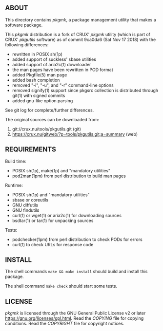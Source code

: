 ABOUT
-----
This directory contains *pkgmk*, a package management utility that
makes a software package.

This *pkgmk* distribution is a fork of CRUX' *pkgmk* utility (which is
part of CRUX' *pkgutils* software) as of commit 9ca0da6
(Sat Nov 17 2018) with the following differences:
  * rewritten in POSIX sh(1p)
  * added support of suckless' sbase utilities
  * added support of aria2c(1) downloader
  * the man pages have been rewritten in POD format
  * added Pkgfile(5) man page
  * added bash completion
  * removed "-i", "-u", and "-r" command-line options
  * removed signify(1) support since pkgsrc collection is
    distributed through git(1) with signed commits
  * added gnu-like option parsing

See git log for complete/further differences.

The original sources can be downloaded from:
  1. git://crux.nu/tools/pkgutils.git                        (git)
  2. https://crux.nu/gitweb/?p=tools/pkgutils.git;a=summary  (web)

REQUIREMENTS
------------
Build time:
  * POSIX sh(1p), make(1p) and "mandatory utilities"
  * pod2man(1pm) from perl distribution to build man pages

Runtime:
  * POSIX sh(1p) and "mandatory utilities"
  * sbase or coreutils
  * GNU diffutils
  * GNU findutils
  * curl(1) or wget(1) or aria2c(1) for downloading sources
  * bsdtar(1) or tar(1) for unpacking sources

Tests:
  * podchecker(1pm) from perl distribution to check PODs for errors
  * curl(1) to check URLs for response code

INSTALL
-------
The shell commands `make && make install` should build and install
this package.

The shell command `make check` should start some tests.

LICENSE
-------
*pkgmk* is licensed through the GNU General Public License v2 or
later <https://gnu.org/licenses/gpl.html>.
Read the *COPYING* file for copying conditions.
Read the *COPYRIGHT* file for copyright notices.


<!-- vim:sw=2:ts=2:sts=2:et:cc=72:tw=70
End of file. -->

